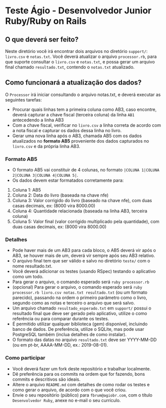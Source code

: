 # Teste Ágio - Desenvolvedor Junior Ruby/Ruby on Rails

## O que deverá ser feito?
Neste diretório você irá encontrar dois arquivos no diretório `support/`: `livro.csv` e `notas.txt`.
Você deverá atualizar o arquivo `processor.rb`, para que suporte consultar o `livro.csv` e `notas.txt`, e possa gerar um arquivo final chamado `resultado.txt`, contendo o `notas.txt` atualizado.

## Como funcionará a atualização dos dados?
O `Processor` irá iniciar consultando o arquivo notas.txt, e deverá executar as seguintes tarefas:
- Procurar quais linhas tem a primeira coluna como AB3, caso encontre, deverá capturar a chave fiscal (terceira coluna) da linha `AB1` antecedendo a linha AB3
- Com a chave fiscal, verificar no `livro.csv` a linha correta de acordo com a nota fiscal e capturar os dados dessa linha no livro.
- Gerar uma nova linha após o AB3, chamada AB5 com os dados atualizados no **formato AB5** proveniente dos dados capturados no `livro.csv` e da própria linha AB3.

### Formato AB5
- O formato AB5 vai constituir de 4 colunas, no formato `|COLUNA 1|COLUNA 2|COLUNA 3|COLUNA 4|COLUNA 5|`.
- Os dados devem estar formatados corretamente para:
1. Coluna 1: AB5
2. Coluna 2: Data do livro (baseada na chave nfe)
3. Coluna 3: Valor corrigido do livro (baseado na chave nfe), com duas casas decimais, ex: (8000 vira 8000.00)
4. Coluna 4: Quantidade relacionada (baseada na linha AB3, terceira coluna)
5. Coluna 5: Valor final (valor corrigido multiplicado pela quantidade), com duas casas decimais, ex: (8000 vira 8000.00)

### Detalhes
- Pode haver mais de um AB3 para cada bloco, o AB5 deverá vir após o AB3, se houver mais de um, deverá vir sempre após seu AB3 relativo.
- O arquivo final tem que ser válido e salvo no diretório `teste/` com o nome resultado.txt.
- Você deverá adicionar os testes (usando RSpec) testando o aplicativo como um todo.
- Para gerar o arquivo, o comando esperado será `ruby processor.rb`
- (opcional) Para gerar o arquivo, o comando esperado será `ruby processor.rb livro.csv notas.txt resultado.txt` (ou um formato parecido), passando na ordem o primeiro parâmetro como o livro, segundo como as notas e terceiro o arquivo que será salvo.
- Um arquivo chamado `resultado_esperado.txt` em `support/` possui o resultado final que deve ser gerado pelo aplicativo, utilize o como referência ou para comparar durante os testes.
- É permitido utilizar qualquer biblioteca (gem) disponível, incluindo banco de dados. De preferência, utilize o SQLite, mas pode usar PostgreSQL também (inclua detalhes de como instalar).
- O formato das datas no arquivo `resultado.txt` deve ser YYYY-MM-DD (ou em pt-br, AAAA-MM-DD, ex.: 2019-08-01).

### Como participar
- Você deverá fazer um fork deste repositório e trabalhar localmente.
- Dê preferência para os commits na ordem que for fazendo, bons commits e descritivos são ideais.
- Altere o arquivo `README.md` com detalhes de como rodar os testes e como gerar o arquivo, de acordo com o que você criou.
- Envie o seu repositório (público) para `fbrum@agiobr.com`, com o título `Desenvolvedor Ruby`, anexe no e-mail o seu currículo.